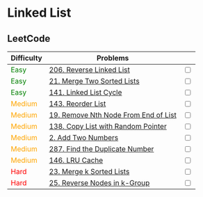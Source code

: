 # Linked List

## LeetCode
| Difficulty                                 | Problems                                                                                                |                         |
| ------------------------------------------ | ------------------------------------------------------------------------------------------------------- | ----------------------- |
| <span style="color: green;">Easy</span>    | [206. Reverse Linked List](https://leetcode.com/problems/reverse-linked-list/)                          | <input type="checkbox"> |
| <span style="color: green;">Easy</span>    | [21. Merge Two Sorted Lists](https://leetcode.com/problems/merge-two-sorted-lists/)                     | <input type="checkbox"> |
| <span style="color: green;">Easy</span>    | [141. Linked List Cycle](https://leetcode.com/problems/linked-list-cycle/)                              | <input type="checkbox"> |
| <span style="color: orange;">Medium</span> | [143. Reorder List](https://leetcode.com/problems/reorder-list/)                                        | <input type="checkbox"> |
| <span style="color: orange;">Medium</span> | [19. Remove Nth Node From End of List](https://leetcode.com/problems/remove-nth-node-from-end-of-list/) | <input type="checkbox"> |
| <span style="color: orange;">Medium</span> | [138. Copy List with Random Pointer](https://leetcode.com/problems/copy-list-with-random-pointer/)      | <input type="checkbox"> |
| <span style="color: orange;">Medium</span> | [2. Add Two Numbers](https://leetcode.com/problems/add-two-numbers/)                                    | <input type="checkbox"> |
| <span style="color: orange;">Medium</span> | [287. Find the Duplicate Number](https://leetcode.com/problems/find-the-duplicate-number/)              | <input type="checkbox"> |
| <span style="color: orange;">Medium</span> | [146. LRU Cache](https://leetcode.com/problems/lru-cache/)                                              | <input type="checkbox"> |
| <span style="color: red;">Hard</span>      | [23. Merge k Sorted Lists](https://leetcode.com/problems/merge-k-sorted-lists/)                         | <input type="checkbox"> |
| <span style="color: red;">Hard</span>      | [25. Reverse Nodes in k-Group](https://leetcode.com/problems/reverse-nodes-in-k-group/)                 | <input type="checkbox"> |
